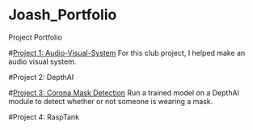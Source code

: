 # Joash_Portfolio
Project Portfolio

#[Project 1: Audio-Visual-System](https://github.com/Enlight-UW/Audio-Visual-System#audio-visual-system)
For this club project, I helped make an audio visual system.

#Project 2: DepthAI

#[Project 3: Corona Mask Detection](https://github.com/luxonis/depthai-ml-training)
Run a trained model on a DepthAI module to detect whether or not someone is wearing a mask.

#Project 4: RaspTank
